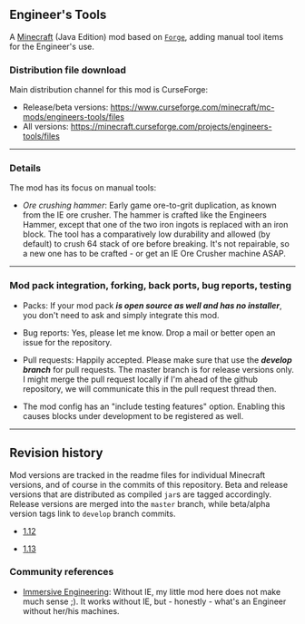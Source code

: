 
## Engineer's Tools

A [Minecraft](https://minecraft.net) (Java Edition) mod based on
[`Forge`](http://www.minecraftforge.net/), adding manual tool items
for the Engineer's use.

### Distribution file download

Main distribution channel for this mod is CurseForge:

  - Release/beta versions: https://www.curseforge.com/minecraft/mc-mods/engineers-tools/files
  - All versions: https://minecraft.curseforge.com/projects/engineers-tools/files

----
### Details

The mod has its focus on manual tools:

- *Ore crushing hammer*: Early game ore-to-grit duplication, as known from
  the IE ore crusher. The hammer is crafted like the Engineers Hammer, except
  that one of the two iron ingots is replaced with an iron block. The tool
  has a comparatively low durability and allowed (by default) to crush 64
  stack of ore before breaking. It's not repairable, so a new one has to be
  crafted - or get an IE Ore Crusher machine ASAP.

----
### Mod pack integration, forking, back ports, bug reports, testing

  - Packs: If your mod pack ***is open source as well and has no installer***,
    you don't need to ask and simply integrate this mod.

  - Bug reports: Yes, please let me know. Drop a mail or better open an issue
    for the repository.

  - Pull requests: Happily accepted. Please make sure that use the ***develop
    branch*** for pull requests. The master branch is for release versions only.
    I might merge the pull request locally if I'm ahead of the github repository,
    we will communicate this in the pull request thread then.

  - The mod config has an "include testing features" option. Enabling this causes
    blocks under development to be registered as well.

----
## Revision history

Mod versions are tracked in the readme files for individual Minecraft versions, and
of course in the commits of this repository. Beta and release versions that are
distributed as compiled `jar`s are tagged accordingly. Release versions are merged
into the `master` branch, while beta/alpha version tags link to `develop` branch
commits.

  - [1.12](1.12/readme.md)

  - [1.13](1.13/readme.md)

### Community references

- [Immersive Engineering](https://github.com/BluSunrize/ImmersiveEngineering/): Without IE, my
  little mod here does not make much sense ;). It works without IE, but - honestly - what's
  an Engineer without her/his machines.
